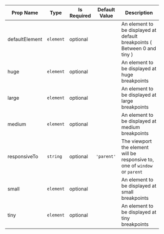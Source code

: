 | Prop Name | Type | Is Required | Default Value | Description |
|-|-|-|-|-|
| defaultElement| `element`| optional| | An element to be displayed at default breakpoints ( Between 0 and tiny )|
| huge| `element`| optional| | An element to be displayed at huge breakpoints|
| large| `element`| optional| | An element to be displayed at large breakpoints|
| medium| `element`| optional| | An element to be displayed at medium breakpoints|
| responsiveTo| `string`| optional| `'parent'`| The viewport the element will be responsive to, one of `window` or `parent`|
| small| `element`| optional| | An element to be displayed at small breakpoints|
| tiny| `element`| optional| | An element to be displayed at tiny breakpoints|
